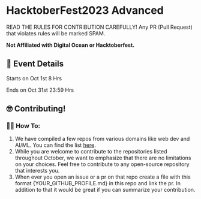 # HacktoberFest2023 Advanced

READ THE RULES FOR CONTRIBUTION CAREFULLY! Any PR (Pull Request) that violates rules will be marked SPAM.

**Not Affiliated with Digital Ocean or Hacktoberfest.**

## 📆 Event Details

Starts on Oct 1st 8 Hrs

Ends on Oct 31st 23:59 Hrs

## 🤓 Contributing!

### 🤷‍♂️ How To:

1. We have compiled a few repos from various domains like web dev and AI/ML. You can find the list [here](repos.md).
2. While you are welcome to contribute to the repositories listed throughout October, we want to emphasize that there are no limitations on your choices. Feel free to contribute to any open-source repository that interests you.
3. When ever you open an issue or a pr on that repo create a file with this format {YOUR_GITHUB_PROFILE.md} in this repo and link the pr. In addition to that it would be great if you can summarize your contribution.
